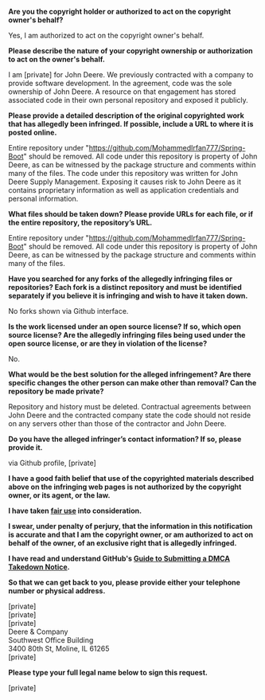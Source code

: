 **Are you the copyright holder or authorized to act on the copyright owner's behalf?**

Yes, I am authorized to act on the copyright owner's behalf.

**Please describe the nature of your copyright ownership or authorization to act on the owner's behalf.**

I am [private] for John Deere. We previously contracted with a company to provide software development. In the agreement, code was the sole ownership of John Deere. A resource on that engagement has stored associated code in their own personal repository and exposed it publicly.

**Please provide a detailed description of the original copyrighted work that has allegedly been infringed. If possible, include a URL to where it is posted online.**

Entire repository under "https://github.com/MohammedIrfan777/Spring-Boot" should be removed. All code under this repository is property of John Deere, as can be witnessed by the package structure and comments within many of the files. The code under this repository was written for John Deere Supply Management. Exposing it causes risk to John Deere as it contains proprietary information as well as application credentials and personal information.

**What files should be taken down? Please provide URLs for each file, or if the entire repository, the repository’s URL.**

Entire repository under "https://github.com/MohammedIrfan777/Spring-Boot" should be removed. All code under this repository is property of John Deere, as can be witnessed by the package structure and comments within many of the files.

**Have you searched for any forks of the allegedly infringing files or repositories? Each fork is a distinct repository and must be identified separately if you believe it is infringing and wish to have it taken down.**

No forks shown via Github interface.

**Is the work licensed under an open source license? If so, which open source license? Are the allegedly infringing files being used under the open source license, or are they in violation of the license?**

No.

**What would be the best solution for the alleged infringement? Are there specific changes the other person can make other than removal? Can the repository be made private?**

Repository and history must be deleted. Contractual agreements between John Deere and the contracted company state the code should not reside on any servers other than those of the contractor and John Deere.

**Do you have the alleged infringer’s contact information? If so, please provide it.**

via Github profile, [private]

**I have a good faith belief that use of the copyrighted materials described above on the infringing web pages is not authorized by the copyright owner, or its agent, or the law.**

**I have taken <a href="https://www.lumendatabase.org/topics/22">fair use</a> into consideration.**

**I swear, under penalty of perjury, that the information in this notification is accurate and that I am the copyright owner, or am authorized to act on behalf of the owner, of an exclusive right that is allegedly infringed.**

**I have read and understand GitHub's <a href="https://docs.github.com/articles/guide-to-submitting-a-dmca-takedown-notice/">Guide to Submitting a DMCA Takedown Notice</a>.**

**So that we can get back to you, please provide either your telephone number or physical address.**

[private]  
[private]  
[private]  
Deere & Company  
Southwest Office Building  
3400 80th St, Moline, IL 61265  
[private]

**Please type your full legal name below to sign this request.**

[private]
